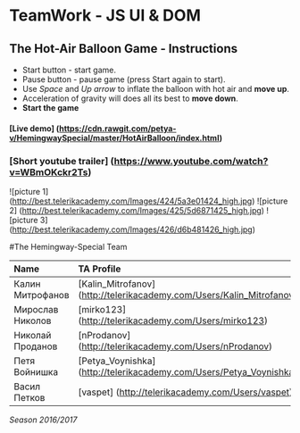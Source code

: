 # TeamWork - JS UI & DOM

## The Hot-Air Balloon Game - Instructions

- Start button - start game.
- Pause button - pause game (press Start again to start).
- Use *Space* and *Up arrow* to inflate the balloon with hot air and **move up**.
- Acceleration of gravity will does all its best to **move down**.
- **Start the game**

#### [Live demo] (https://cdn.rawgit.com/petya-v/HemingwaySpecial/master/HotAirBalloon/index.html)

### [Short youtube trailer] (https://www.youtube.com/watch?v=WBmOKckr2Ts) 

![picture 1] (http://best.telerikacademy.com/Images/424/5a3e01424_high.jpg)
![picture 2] (http://best.telerikacademy.com/Images/425/5d6871425_high.jpg)
![picture 3] (http://best.telerikacademy.com/Images/426/d6b481426_high.jpg)



#The Hemingway-Special Team

| Name | TA Profile | Github |
| :--- | :--- | :---- |
| Калин Митрофанов | [Kalin_Mitrofanov] (http://telerikacademy.com/Users/Kalin_Mitrofanov) | [knmitrofanov] (https://github.com/knmitrofanov) |
| Мирослав Николов | [mirko123] (http://telerikacademy.com/Users/mirko123) | [mirko123] (https://github.com/mirko123) |
| Николай Проданов | [nProdanov] (http://telerikacademy.com/Users/nProdanov) | [nProdanov] (https://github.com/nProdanov) |
| Петя Войнишка | [Petya_Voynishka] (http://telerikacademy.com/Users/Petya_Voynishka) | [petya-v] (https://github.com/petya-v) |
| Васил Петков | [vaspet] (http://telerikacademy.com/Users/vaspet) | [v4ss1l] (https://github.com/v4ss1l) |

*Season 2016/2017*

